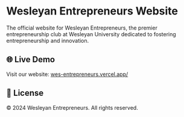 # Wesleyan Entrepreneurs Website

The official website for Wesleyan Entrepreneurs, the premier entrepreneurship club at Wesleyan University dedicated to fostering entrepreneurship and innovation.

## 🌐 Live Demo

Visit our website: [wes-entrepreneurs.vercel.app/](https://wes-entrepreneurs.vercel.app/)

## 📄 License

© 2024 Wesleyan Entrepreneurs. All rights reserved.